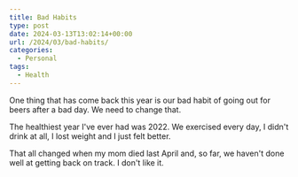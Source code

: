 ```yaml
---
title: Bad Habits
type: post
date: 2024-03-13T13:02:14+00:00
url: /2024/03/bad-habits/
categories:
  - Personal
tags:
  - Health
---
```


One thing that has come back this year is our bad habit of going out for beers after a bad day. We need to change that.

The healthiest year I've ever had was 2022. We exercised every day, I didn't drink at all, I lost weight and I just felt better.

That all changed when my mom died last April and, so far, we haven't done well at getting back on track. I don't like it.